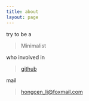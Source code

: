 ```yaml
---
title: about
layout: page
---
```


try to be a 

> Minimalist 

who involved in 

> [github](https://github.com/cen74)

mail 

> hongcen_li@foxmail.com

